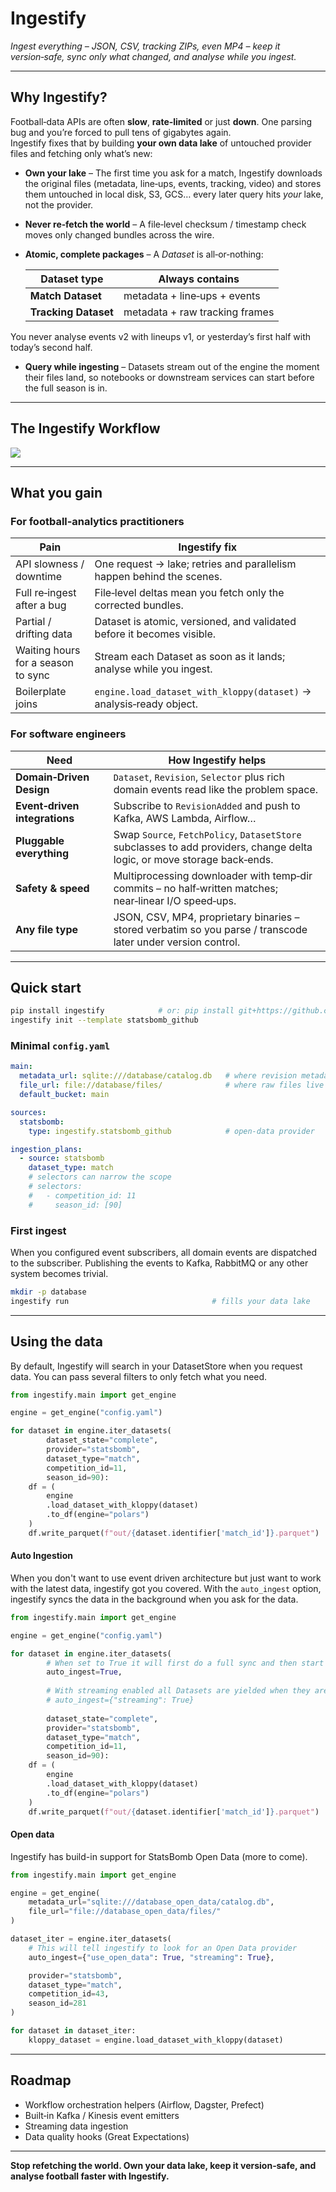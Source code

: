 # Ingestify

_Ingest everything – JSON, CSV, tracking ZIPs, even MP4 – keep it version‑safe, sync only what changed, and analyse while you ingest._

---

## Why Ingestify?

Football‐data APIs are often **slow**, **rate‑limited** or just **down**. One parsing bug and you’re forced to pull tens of gigabytes again.  
Ingestify fixes that by building **your own data lake** of untouched provider files and fetching only what’s new:

* **Own your lake** – The first time you ask for a match, Ingestify downloads the original files (metadata, line‑ups, events, tracking, video) and stores them untouched in local disk, S3, GCS… every later query hits *your* lake, not the provider.
* **Never re‑fetch the world** – A file‑level checksum / timestamp check moves only changed bundles across the wire.
* **Atomic, complete packages** – A *Dataset* is all‑or‑nothing:

  | Dataset type | Always contains |
  |--------------|-----------------|
  | **Match Dataset** | metadata + line‑ups + events |
  | **Tracking Dataset** | metadata + raw tracking frames |

 You never analyse events v2 with lineups v1, or yesterday’s first half with today’s second half.
* **Query while ingesting** – Datasets stream out of the engine the moment their files land, so notebooks or downstream services can start before the full season is in.

---

## The Ingestify Workflow
<img src="https://raw.githubusercontent.com/PySport/ingestify/refs/heads/main/docs/overview.svg" />

---

## What you gain

### For football‑analytics practitioners

| Pain | Ingestify fix |
|------|---------------|
| API slowness / downtime | One request → lake; retries and parallelism happen behind the scenes. |
| Full re‑ingest after a bug | File‑level deltas mean you fetch only the corrected bundles. |
| Partial / drifting data | Dataset is atomic, versioned, and validated before it becomes visible. |
| Waiting hours for a season to sync | Stream each Dataset as soon as it lands; analyse while you ingest. |
| Boilerplate joins | `engine.load_dataset_with_kloppy(dataset)` → analysis‑ready object. |

### For software engineers

| Need | How Ingestify helps |
|------|---------------------|
| **Domain‑Driven Design** | `Dataset`, `Revision`, `Selector` plus rich domain events read like the problem space. |
| **Event‑driven integrations** | Subscribe to `RevisionAdded` and push to Kafka, AWS Lambda, Airflow… |
| **Pluggable everything** | Swap `Source`, `FetchPolicy`, `DatasetStore` subclasses to add providers, change delta logic, or move storage back‑ends. |
| **Safety & speed** | Multiprocessing downloader with temp‑dir commits – no half‑written matches; near‑linear I/O speed‑ups. |
| **Any file type** | JSON, CSV, MP4, proprietary binaries – stored verbatim so you parse / transcode later under version control. |

---

## Quick start

```bash
pip install ingestify            # or: pip install git+https://github.com/PySport/ingestify.git
ingestify init --template statsbomb_github
```

### Minimal `config.yaml`

```yaml
main:
  metadata_url: sqlite:///database/catalog.db   # where revision metadata lives
  file_url: file://database/files/              # where raw files live
  default_bucket: main

sources:
  statsbomb:
    type: ingestify.statsbomb_github            # open‑data provider

ingestion_plans:
  - source: statsbomb
    dataset_type: match
    # selectors can narrow the scope
    # selectors:
    #   - competition_id: 11
    #     season_id: [90]
```

### First ingest

When you configured event subscribers, all domain events are dispatched to the subscriber. Publishing the events to
Kafka, RabbitMQ or any other system becomes trivial.

```bash
mkdir -p database
ingestify run                                # fills your data lake
```

---

## Using the data

By default, Ingestify will search in your DatasetStore when you request data. You can pass several filters to only fetch what you need.

```python
from ingestify.main import get_engine

engine = get_engine("config.yaml")

for dataset in engine.iter_datasets(
        dataset_state="complete",
        provider="statsbomb",
        dataset_type="match",
        competition_id=11,
        season_id=90):
    df = (
        engine
        .load_dataset_with_kloppy(dataset)
        .to_df(engine="polars")
    )
    df.write_parquet(f"out/{dataset.identifier['match_id']}.parquet")
```

#### Auto Ingestion

When you don't want to use event driven architecture but just want to work with the latest data, ingestify got you covered. With the `auto_ingest` option, ingestify syncs the data in the background when you ask for the data. 

        
```python
from ingestify.main import get_engine

engine = get_engine("config.yaml")

for dataset in engine.iter_datasets(
        # When set to True it will first do a full sync and then start yielding datasets
        auto_ingest=True, 
  
        # With streaming enabled all Datasets are yielded when they are up-to-date (not changed, or refetched)
        # auto_ingest={"streaming": True}
  
        dataset_state="complete",
        provider="statsbomb",
        dataset_type="match",
        competition_id=11,
        season_id=90):
    df = (
        engine
        .load_dataset_with_kloppy(dataset)
        .to_df(engine="polars")
    )
    df.write_parquet(f"out/{dataset.identifier['match_id']}.parquet")
```

#### Open data

Ingestify has build-in support for StatsBomb Open Data (more to come).

```python
from ingestify.main import get_engine

engine = get_engine(
    metadata_url="sqlite:///database_open_data/catalog.db",
    file_url="file://database_open_data/files/"
)

dataset_iter = engine.iter_datasets(
    # This will tell ingestify to look for an Open Data provider
    auto_ingest={"use_open_data": True, "streaming": True},

    provider="statsbomb",
    dataset_type="match",
    competition_id=43,
    season_id=281
)

for dataset in dataset_iter:
    kloppy_dataset = engine.load_dataset_with_kloppy(dataset)
```


---

## Roadmap

* Workflow orchestration helpers (Airflow, Dagster, Prefect)
* Built‑in Kafka / Kinesis event emitters
* Streaming data ingestion
* Data quality hooks (Great Expectations)

---

**Stop refetching the world. Own your data lake, keep it version‑safe, and analyse football faster with Ingestify.**
